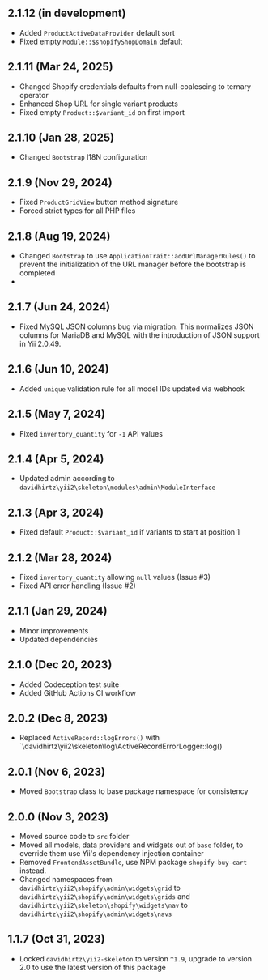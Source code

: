 ## 2.1.12 (in development)

- Added `ProductActiveDataProvider` default sort
- Fixed empty `Module::$shopifyShopDomain` default

## 2.1.11 (Mar 24, 2025)

- Changed Shopify credentials defaults from null-coalescing to ternary operator
- Enhanced Shop URL for single variant products
- Fixed empty `Product::$variant_id` on first import

## 2.1.10 (Jan 28, 2025)

- Changed `Bootstrap` I18N configuration

## 2.1.9 (Nov 29, 2024)

- Fixed `ProductGridView` button method signature
- Forced strict types for all PHP files

## 2.1.8 (Aug 19, 2024)

- Changed `Bootstrap` to use `ApplicationTrait::addUrlManagerRules()` to prevent the initialization of the URL manager
  before the bootstrap is completed
-

## 2.1.7 (Jun 24, 2024)

- Fixed MySQL JSON columns bug via migration. This normalizes JSON columns for MariaDB and MySQL with the introduction
  of JSON support in Yii 2.0.49.

## 2.1.6 (Jun 10, 2024)

- Added `unique` validation rule for all model IDs updated via webhook

## 2.1.5 (May 7, 2024)

- Fixed `inventory_quantity` for `-1` API values

## 2.1.4 (Apr 5, 2024)

- Updated admin according to `davidhirtz\yii2\skeleton\modules\admin\ModuleInterface`

## 2.1.3 (Apr 3, 2024)

- Fixed default `Product::$variant_id` if variants to start at position 1

## 2.1.2 (Mar 28, 2024)

- Fixed `inventory_quantity` allowing `null` values (Issue #3)
- Fixed API error handling (Issue #2)

## 2.1.1 (Jan 29, 2024)

- Minor improvements
- Updated dependencies

## 2.1.0 (Dec 20, 2023)

- Added Codeception test suite
- Added GitHub Actions CI workflow

## 2.0.2 (Dec 8, 2023)

- Replaced `ActiveRecord::logErrors()` with `\davidhirtz\yii2\skeleton\log\ActiveRecordErrorLogger::log()

## 2.0.1 (Nov 6, 2023)

- Moved `Bootstrap` class to base package namespace for consistency

## 2.0.0 (Nov 3, 2023)

- Moved source code to `src` folder
- Moved all models, data providers and widgets out of `base` folder, to override them use Yii's dependency injection
  container
- Removed `FrontendAssetBundle`, use NPM package `shopify-buy-cart` instead.
- Changed namespaces from `davidhirtz\yii2\shopify\admin\widgets\grid`
  to `davidhirtz\yii2\shopify\admin\widgets\grids` and `davidhirtz\yii2\skeleton\shopify\widgets\nav`
  to `davidhirtz\yii2\shopify\admin\widgets\navs`

## 1.1.7 (Oct 31, 2023)

- Locked `davidhirtz\yii2-skeleton` to version `^1.9`, upgrade to version 2.0 to use the latest version of this package